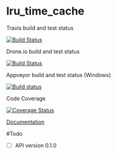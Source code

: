 # lru_time_cache 

Travis build and test status

[![Build Status](https://travis-ci.org/dirvine/lru_time_cache.svg?branch=master)](https://travis-ci.org/dirvine/lru_time_cache)

Drone.io build and test status

[![Build Status](https://drone.io/github.com/dirvine/lru_time_cache/status.png)](https://drone.io/github.com/dirvine/lru_time_cache/latest)

Appveyor build and test status (Windows)

[![Build status](https://ci.appveyor.com/api/projects/status/jsuo65sa631h0kav?svg=true)](https://ci.appveyor.com/project/dirvine/lru_time_cache)

Code Coverage

[![Coverage Status](https://coveralls.io/repos/dirvine/lru_time_cache/badge.svg)](https://coveralls.io/r/dirvine/lru_time_cache)


[Documentation](http://dirvine.github.io/lru_time_cache/)

#Todo

- [ ] API version 0.1.0
